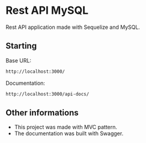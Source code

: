 # Rest API MySQL

Rest API application made with Sequelize and MySQL.

## Starting

Base URL: 

```bash
http://localhost:3000/
```

Documentation:

```bash
http://localhost:3000/api-docs/
```

## Other informations

- This project was made with MVC pattern.
- The documentation was built with Swagger. 
